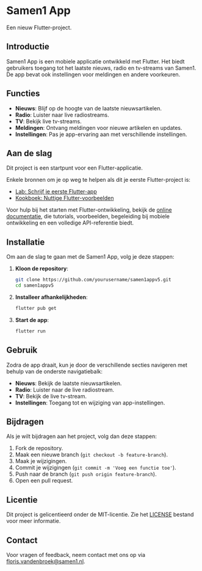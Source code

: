 # Samen1 App

Een nieuw Flutter-project.

## Introductie

Samen1 App is een mobiele applicatie ontwikkeld met Flutter. Het biedt gebruikers toegang tot het laatste nieuws, radio en tv-streams van Samen1. De app bevat ook instellingen voor meldingen en andere voorkeuren.

## Functies

- **Nieuws**: Blijf op de hoogte van de laatste nieuwsartikelen.
- **Radio**: Luister naar live radiostreams.
- **TV**: Bekijk live tv-streams.
- **Meldingen**: Ontvang meldingen voor nieuwe artikelen en updates.
- **Instellingen**: Pas je app-ervaring aan met verschillende instellingen.

## Aan de slag

Dit project is een startpunt voor een Flutter-applicatie.

Enkele bronnen om je op weg te helpen als dit je eerste Flutter-project is:

- [Lab: Schrijf je eerste Flutter-app](https://docs.flutter.dev/get-started/codelab)
- [Kookboek: Nuttige Flutter-voorbeelden](https://docs.flutter.dev/cookbook)

Voor hulp bij het starten met Flutter-ontwikkeling, bekijk de
[online documentatie](https://docs.flutter.dev/), die tutorials,
voorbeelden, begeleiding bij mobiele ontwikkeling en een volledige API-referentie biedt.

## Installatie

Om aan de slag te gaan met de Samen1 App, volg je deze stappen:

1. **Kloon de repository**:
   ```sh
   git clone https://github.com/yourusername/samen1appv5.git
   cd samen1appv5
   ```

2. **Installeer afhankelijkheden**:
   ```sh
   flutter pub get
   ```

3. **Start de app**:
   ```sh
   flutter run
   ```

## Gebruik

Zodra de app draait, kun je door de verschillende secties navigeren met behulp van de onderste navigatiebalk:

- **Nieuws**: Bekijk de laatste nieuwsartikelen.
- **Radio**: Luister naar de live radiostream.
- **TV**: Bekijk de live tv-stream.
- **Instellingen**: Toegang tot en wijziging van app-instellingen.

## Bijdragen

Als je wilt bijdragen aan het project, volg dan deze stappen:

1. Fork de repository.
2. Maak een nieuwe branch (`git checkout -b feature-branch`).
3. Maak je wijzigingen.
4. Commit je wijzigingen (`git commit -m 'Voeg een functie toe'`).
5. Push naar de branch (`git push origin feature-branch`).
6. Open een pull request.

## Licentie

Dit project is gelicentieerd onder de MIT-licentie. Zie het [LICENSE](LICENSE) bestand voor meer informatie.

## Contact

Voor vragen of feedback, neem contact met ons op via [floris.vandenbroek@samen1.nl](mailto:floris.vandenbroek@samen1.nl).
